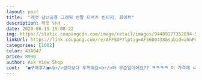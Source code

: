 ```yaml
---
layout: post 
title:  "캐럿 남녀공용 그래픽 반팔 티셔츠 빈티지, 화이트" 
description: 캐럿 남녀 ..
date: 2020-06-19 15:08:22 
img: https://static.coupangcdn.com/image/retail/images/94489177352894-5e5b70f0-8bea-4de7-8bce-c0c9efbcbe9d.jpg 
linkUrl: https://link.coupang.com/re/AFFSDP?lptag=AF3600438&subid=ahnPublicAsk&pageKey=1583623400&itemId=2707042287&vendorItemId=70697326297&traceid=V0-113-f3650cad932ce71a 
categories: [1002] 
color: 43A047 
price: 8990 
author: Ask View Shop 
cont:  "●구매후기●<br/>생각보다 두꺼워요<br/>와 무슨일이에요?? ㅋㅋㅋㅋ 이 가격에 ㅁㅅㅅ 어느 브랜드라고 언급은 못하겠지만 그런데보다 품질 좋아요 ㅋㅋㅋㅋ 무슨일이야 기대도 안하고 시켰는데<br/>유니클로 미디엄이랑 사이즈 비슷하네요.<br/> 참고하세요<br/>" 
---
```

